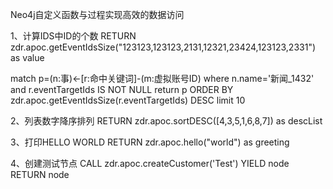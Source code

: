 Neo4j自定义函数与过程实现高效的数据访问

1、计算IDS中ID的个数
RETURN zdr.apoc.getEventIdsSize("123123,123123,2131,12321,23424,123123,2331") as value

match p=(n:事)<-[r:命中关键词]-(m:虚拟账号ID) where n.name='新闻_1432' and r.eventTargetIds IS NOT NULL return p ORDER BY zdr.apoc.getEventIdsSize(r.eventTargetIds) DESC limit 10

2、列表数字降序排列
RETURN zdr.apoc.sortDESC([4,3,5,1,6,8,7]) as descList

3、打印HELLO WORLD
RETURN zdr.apoc.hello("world") as greeting

4、创建测试节点
CALL zdr.apoc.createCustomer('Test') YIELD node RETURN node

